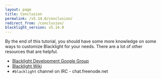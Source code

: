 ```yaml
---
layout: page
title: Conclusion
permalink: /v5.14.0/conclusion/
redirect_from: /conclusion/
blacklight_version: v5.14.0
---
```


By the end of this tutorial, you should have some more knowledge on some ways to customize Blacklight for your needs. There are a lot of other resources that are helpful.

 - [Blacklight Development Google Group](https://groups.google.com/forum/#!forum/blacklight-development)
 - [Blacklight Wiki](https://github.com/projectblacklight/blacklight/wiki)
 - `#blacklight` channel on IRC - chat.freenode.net
